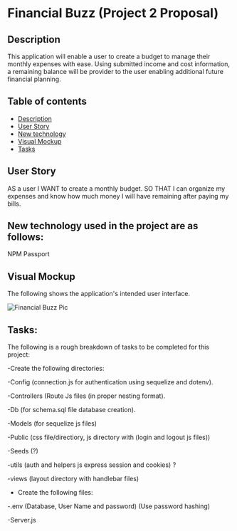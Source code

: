 # Financial Buzz (Project 2 Proposal)

## Description
This application will enable a user to create a budget to manage their monthly expenses with ease. Using submitted income and cost information, a remaining balance will be provider to the user enabling additional future financial planning. 

## Table of contents
- [Description](#Description)
- [User Story](#Userstory)
- [New technology](#Newtechnology)
- [Visual Mockup](#VisualMockup)
- [Tasks](#Tasks)


## User Story
AS a user
I WANT to create a monthly budget.
SO THAT I can organize my expenses and know how much money I will have remaining after paying my bills.


## New technology used in the project are as follows:
NPM Passport

## Visual Mockup

The following shows the application's intended user interface.

![Financial Buzz Pic](./)


## Tasks:
The following is a rough breakdown of tasks to be completed for this project: 

-Create the following directories:

-Config (connection.js for authentication using sequelize and dotenv).

-Controllers (Route Js files (in proper nesting format).

-Db (for schema.sql file database creation).

-Models (for sequelize js files)

-Public (css file/directiory, js directory with (login and logout js files))

-Seeds (?)

-utils (auth and helpers js express session and cookies) ?

-views (layout directory with handlebar files)

- Create the following files:

-.env (Database, User Name and password) (Use password hashing)

-Server.js

